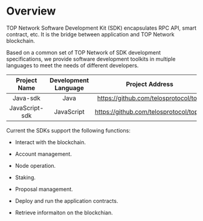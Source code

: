 # Overview

TOP Network Software Development Kit (SDK) encapsulates RPC API, smart contract, etc. It is the bridge between application and TOP Network blockchain.

Based on a common set of TOP Network of SDK development specifications, we provide software development toolkits in multiple languages to meet the needs of different developers.

|          Project Name          |    Development Language    |                        Project Address                        |
| :------------------: | :---------: | :-----------------------------------------------------: |
|   Java-sdk    | Java  |        https://github.com/telosprotocol/topj         |
|   JavaScript-sdk    | JavaScript  |        https://github.com/telosprotocol/top.js         |

Current the SDKs support the following functions:

- Interact with the blockchain.

- Account management.

- Node operation.

- Staking.

- Proposal management.

- Deploy and run the application contracts.

- Retrieve informaiton on the blockchian.

  

